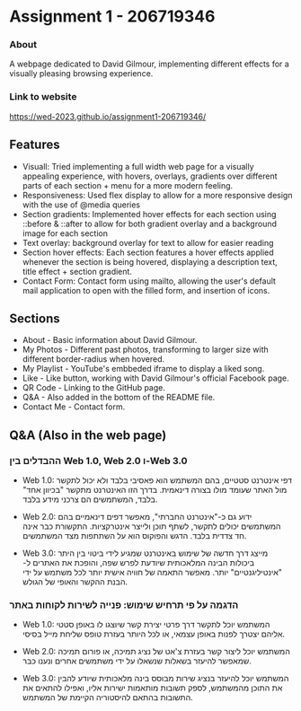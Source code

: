 # Assignment 1 - 206719346

### About

A webpage dedicated to David Gilmour, implementing different effects for a visually pleasing browsing experience.

### Link to website

https://wed-2023.github.io/assignment1-206719346/

## Features

- Visuall: Tried implementing a full width web page for a visually appealing experience, with hovers, overlays, gradients over different parts of each section + menu for a more modern feeling.
- Responsiveness: Used flex display to allow for a more responsive design with the use of @media queries
- Section gradients: Implemented hover effects for each section using ::before & ::after to allow for both gradient overlay and a background image for each section
- Text overlay: background overlay for text to allow for easier reading
- Section hover effects: Each section features a hover effects applied whenever the section is being hovered, displaying a description text, title effect + section gradient.
- Contact Form: Contact form using mailto, allowing the user's default mail application to open with the filled form, and insertion of icons.

## Sections

- About - Basic information about David Gilmour.
- My Photos - Different past photos, transforming to larger size with different border-radius when hovered.
- My Playlist - YouTube's embbeded iframe to display a liked song.
- Like - Like button, working with David Gilmour's official Facebook page.
- QR Code - Linking to the GitHub page.
- Q&A - Also added in the bottom of the README file.
- Contact Me - Contact form.

## Q&A (Also in the web page)

### ההבדלים בין Web 1.0, Web 2.0 ו-Web 3.0

- Web 1.0: דפי אינטרנט סטטיים, בהם המשתמש הוא פאסיבי בלבד ולא יכול לתקשר מול האתר שעומד מולו בצורה דינאמית. בדרך הזו האינטרנט מתקשר "בכיוון אחד" בלבד, המשתמשים הם צרכני מידע בלבד.

- Web 2.0: ידוע גם כ-"אינטרנט החברתי", מאפשר דפים דינאמיים בהם המשתמשים יכולים לתקשר, לשתף תוכן ולייצר אינטרקציות. התקשורת כבר אינה חד צדדית בלבד. הדגש והפוקוס הוא על השתתפות מצד המשתמשים.

- Web 3.0: מייצג דרך חדשה של שימוש באינטרנט שמגיע לידי ביטוי בין היתר ביכולות הבינה המלאכותית שיודעת לפרש שפה, והופכת את האתרים ל-"אינטיליגנטיים" יותר. מאפשר התאמה של חוויה אישית יותר לכל משתמש על ידי הבנת ההקשר והאופי של הגולש.

### הדגמה על פי תרחיש שימוש: פנייה לשירות לקוחות באתר

- Web 1.0: המשתמש יוכל לתקשר דרך פרטי יצירת קשר שיוצגו לו באופן סטטי אליהם יצטרך לפנות באופן עצמאי, או לכל היותר בעזרת טופס שליחת מייל בסיסי.

- Web 2.0: המשתמש יוכל ליצור קשר בעזרת צ'אט של נציג תמיכה, או פורום תמיכה שמאפשר להיעזר בשאלות שנשאלו על ידי משתמשים אחרים ונענו כבר.

- Web 3.0: המשתמש יוכל להיעזר בנציג שירות מבוסס בינה מלאכותית שיודע להבין את התוכן מהמשתמש, לספק תשובות מותאמות ישירות אליו, ואפילו להתאים את התשובות בהתאם להיסטוריה הקיימת של המשתמש.
